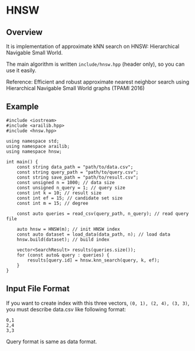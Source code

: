 # HNSW
## Overview
It is implementation of approximate kNN search on HNSW: Hierarchical Navigable Small World.

The main algorithm is written `include/hnsw.hpp` (header only), so you can use it easily.

Reference: Efficient and robust approximate nearest neighbor search using Hierarchical Navigable Small World graphs (TPAMI 2016)

## Example
```
#include <iostream>
#include <arailib.hpp>
#include <hnsw.hpp>

using namespace std;
using namespace arailib;
using namespace hnsw;

int main() {
    const string data_path = "path/to/data.csv";
    const string query_path = "path/to/query.csv";
    const string save_path = "path/to/result.csv";
    const unsigned n = 1000; // data size
    const unsigned n_query = 1; // query size
    const int k = 10; // result size
    const int ef = 15; // candidate set size
    const int m = 15; // degree

    const auto queries = read_csv(query_path, n_query); // read query file

    auto hnsw = HNSW(m); // init HNSW index
    const auto dataset = load_data(data_path, n); // load data
    hnsw.build(dataset); // build index
    
    vector<SearchResult> results(queries.size());
    for (const auto& query : queries) {
        results[query.id] = hnsw.knn_search(query, k, ef);
    }
}
```

## Input File Format
If you want to create index with this three vectors, `(0, 1), (2, 4), (3, 3)`, you must describe data.csv like following format:
```
0,1
2,4
3,3
```

Query format is same as data format.
